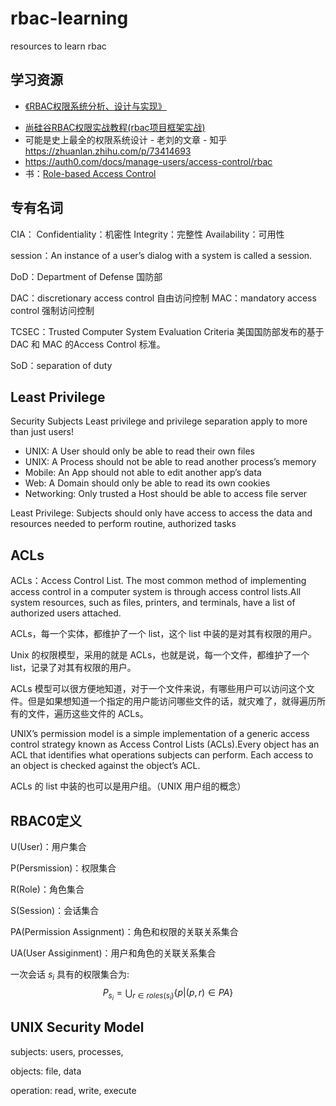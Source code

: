 # rbac-learning
resources to learn rbac



## 学习资源

 - [《RBAC权限系统分析、设计与实现》](https://shuwoom.com/?p=3041)
* [尚硅谷RBAC权限实战教程(rbac项目框架实战)](https://www.bilibili.com/video/BV1pp411o7UX)
* 可能是史上最全的权限系统设计 - 老刘的文章 - 知乎 https://zhuanlan.zhihu.com/p/73414693
* https://auth0.com/docs/manage-users/access-control/rbac
* 书：[Role-based Access Control](https://book.douban.com/subject/2586338/)



## 专有名词

CIA：
Confidentiality：机密性
Integrity：完整性
Availability：可用性

session：An instance of a user’s dialog with a system is called a session.

DoD：Department of Defense 国防部

DAC：discretionary access control 自由访问控制
MAC：mandatory access control 强制访问控制

TCSEC：Trusted Computer System Evaluation Criteria 美国国防部发布的基于 DAC 和 MAC 的Access Control 标准。

SoD：separation of duty



## Least Privilege

Security Subjects
Least privilege and privilege separation apply to more than just users!
- UNIX: A User should only be able to read their own files
- UNIX: A Process should not be able to read another process’s memory
- Mobile: An App should not able to edit another app’s data
- Web: A Domain should only be able to read its own cookies
- Networking: Only trusted a Host should be able to access file server

Least Privilege:  Subjects should only have access to access the data and resources needed to perform routine, authorized tasks



## ACLs


ACLs：Access Control List. The most common method of implementing access control in a computer system is through access control lists.All system resources, such as files, printers, and terminals, have a list of authorized users attached.

ACLs，每一个实体，都维护了一个 list，这个 list 中装的是对其有权限的用户。

Unix 的权限模型，采用的就是 ACLs，也就是说，每一个文件，都维护了一个 list，记录了对其有权限的用户。

ACLs 模型可以很方便地知道，对于一个文件来说，有哪些用户可以访问这个文件。但是如果想知道一个指定的用户能访问哪些文件的话，就灾难了，就得遍历所有的文件，遍历这些文件的 ACLs。

UNIX’s permission model is a simple implementation of a generic access control strategy known as Access Control Lists (ACLs).Every object has an ACL that identifies what operations subjects can perform. Each access to an object is checked against the object’s ACL.



ACLs 的 list 中装的也可以是用户组。（UNIX 用户组的概念）



## RBAC0定义

U(User)：用户集合

P(Persmission)：权限集合

R(Role)：角色集合

S(Session)：会话集合

PA(Permission Assignment)：角色和权限的关联关系集合

UA(User Assiginment)：用户和角色的关联关系集合



一次会话 $s_i$ 具有的权限集合为:
$$
P_{s_i} = \bigcup_{r \in roles(s_i)}\{p|(p,r)∈PA\}
$$




## UNIX Security Model

subjects: users, processes,

objects: file, data

operation: read, write, execute




